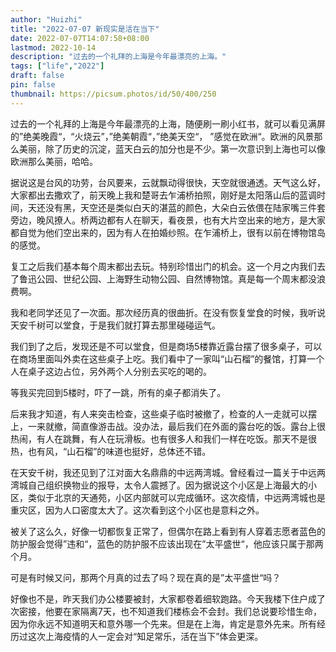 ```yaml
---
author: "Huizhi"
title: "2022-07-07 新现实是活在当下"
date: 2022-07-07T14:07:58+08:00
lastmod: 2022-10-14
description: "过去的一个礼拜的上海是今年最漂亮的上海。"
tags: ["life","2022"]
draft: false
pin: false
thumbnail: https://picsum.photos/id/50/400/250
---
```


过去的一个礼拜的上海是今年最漂亮的上海，随便刷一刷小红书，就可以看见满屏的”绝美晚霞“，“火烧云”，”绝美朝霞“，”绝美天空“， ”感觉在欧洲“。欧洲的风景那么美丽，除了历史的沉淀，蓝天白云的加分也是不少。第一次意识到上海也可以像欧洲那么美丽，哈哈。

据说这是台风的功劳，台风要来，云就飘动得很快，天空就很通透。天气这么好，大家都出去撒欢了，前天晚上我和楚哥去乍浦桥拍照，刚好是太阳落山后的蓝调时间，天还没有黑，天空还是类似白天的湛蓝的颜色，大朵白云依偎在陆家嘴三件套旁边，晚风撩人。桥两边都有人在聊天，看夜景，也有大片空出来的地方，是大家都自觉为他们空出来的，因为有人在拍婚纱照。在乍浦桥上，很有以前在博物馆岛的感觉。

复工之后我们基本每个周末都出去玩。特别珍惜出门的机会。这一个月之内我们去了鲁迅公园、世纪公园、上海野生动物公园、自然博物馆。真是每一个周末都没浪费啊。

我和老同学还见了一次面。那次经历真的很曲折。在没有恢复堂食的时候，我听说天安千树可以堂食，于是我们就打算去那里碰碰运气。

我们到了之后，发现还是不可以堂食，但是商场5楼靠近露台摆了很多桌子，可以在商场里面叫外卖在这些桌子上吃。我们看中了一家叫“山石榴”的餐馆，打算一个人在桌子这边占位，另外两个人分别去买吃的喝的。

等我买完回到5楼时，吓了一跳，所有的桌子都消失了。

后来我才知道，有人来突击检查，这些桌子临时被撤了，检查的人一走就可以摆上，一来就撤，简直像游击战。没办法，最后我们在外面的露台吃的饭。露台上很热闹，有人在跳舞，有人在玩滑板。也有很多人和我们一样在吃饭。那天不是很热，也有风，“山石榴”的味道也挺好，总体还不错。

在天安千树，我还见到了江对面大名鼎鼎的中远两湾城。曾经看过一篇关于中远两湾城自己组织换物业的报导，太令人震撼了。因为据说这个小区是上海最大的小区，类似于北京的天通苑，小区内部就可以完成循环。这次疫情，中远两湾城也是重灾区，因为人口密度太大了。这次看到这个小区也是意料之外。

被关了这么久，好像一切都恢复正常了，但偶尔在路上看到有人穿着志愿者蓝色的防护服会觉得”违和“，蓝色的防护服不应该出现在”太平盛世“，他应该只属于那两个月。

可是有时候又问，那两个月真的过去了吗？现在真的是”太平盛世“吗？

好像也不是，昨天我们办公楼要被封，大家都卷着细软跑路。今天我楼下住户成了次密接，他要在家隔离7天，也不知道我们楼栋会不会封。我们总说要珍惜生命，因为你永远不知道明天和意外哪一个先来。但是在上海，肯定是意外先来。所有经历过这次上海疫情的人一定会对“知足常乐，活在当下”体会更深。
